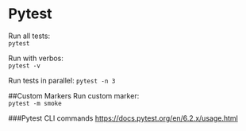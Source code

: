 # Pytest 
Run all tests:  
```pytest```

Run with verbos:  
```pytest -v```

Run tests in parallel:
```pytest -n 3```


##Custom Markers
Run custom marker:  
```pytest -m smoke ```

###Pytest CLI commands
https://docs.pytest.org/en/6.2.x/usage.html


